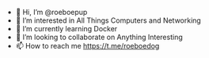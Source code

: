 - 👋 Hi, I’m @roeboepup
- 👀 I’m interested in All Things Computers and Networking
- 🌱 I’m currently learning Docker
- 💞️ I’m looking to collaborate on Anything Interesting
- 📫 How to reach me https://t.me/roeboedog

<!---
roeboepup/roeboepup is a ✨ special ✨ repository because its `README.md` (this file) appears on your GitHub profile.
You can click the Preview link to take a look at your changes.
--->
